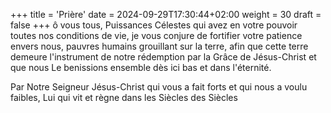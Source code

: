 +++
title = 'Prière'
date = 2024-09-29T17:30:44+02:00
weight = 30
draft = false
+++
ô vous tous, Puissances Célestes qui avez en votre pouvoir toutes nos conditions de vie, je vous conjure de fortifier votre patience envers nous, pauvres humains grouillant sur la terre, afin que cette terre demeure l'instrument de notre rédemption par la Grâce de Jésus-Christ et que nous Le benissions ensemble dès ici bas et dans l'éternité.

Par Notre Seigneur Jésus-Christ qui vous a fait forts et qui nous a voulu faibles, Lui qui vit et règne dans les Siècles des Siècles